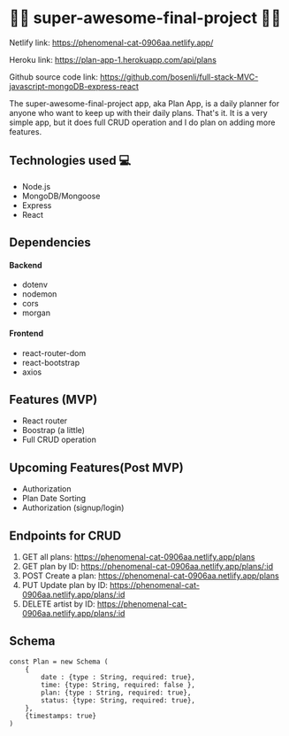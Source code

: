 # :metal::musical_keyboard:  super-awesome-final-project :guitar::metal:
Netlify link: https://phenomenal-cat-0906aa.netlify.app/

Heroku link: https://plan-app-1.herokuapp.com/api/plans

Github source code link: https://github.com/bosenli/full-stack-MVC-javascript-mongoDB-express-react

The super-awesome-final-project app, aka Plan App, is a daily planner for anyone who want to keep up with their daily plans.
That's it. It is a very simple app, but it does full CRUD operation and I do plan on adding more features.

## Technologies used :computer:
- Node.js
- MongoDB/Mongoose
- Express
- React
 
## Dependencies
#### Backend
- dotenv
- nodemon
- cors
- morgan
#### Frontend
 - react-router-dom
 - react-bootstrap
 - axios


## Features (MVP)
- React router
- Boostrap (a little)
- Full CRUD operation

## Upcoming Features(Post MVP)
- Authorization
- Plan Date Sorting
- Authorization (signup/login)

## Endpoints for CRUD
1. GET  all plans: https://phenomenal-cat-0906aa.netlify.app/plans
2. GET  plan by ID: https://phenomenal-cat-0906aa.netlify.app/plans/:id
3. POST  Create a plan: https://phenomenal-cat-0906aa.netlify.app/plans
4. PUT  Update plan by ID: https://phenomenal-cat-0906aa.netlify.app/plans/:id
6. DELETE  artist by ID: https://phenomenal-cat-0906aa.netlify.app/plans/:id

## Schema
```
const Plan = new Schema (
    {
        date : {type : String, required: true},
        time: {type: String, required: false },
        plan: {type : String, required: true},
        status: {type: String, required: true},
    },
    {timestamps: true}
)
```
